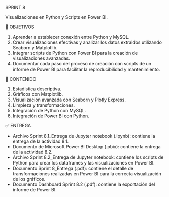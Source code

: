 SPRINT 8

Visualizaciones en Python y Scripts en Power BI.

🎯 OBJETIVOS

1. Aprender a establecer conexión entre Python y MySQL.
2. Crear visualizaciones efectivas y analizar los datos extraidos utilizando Seaborn y Matplotlib.
3. Integrar scripts de Python con Power BI para la creación de visualizaciones avanzadas.
4. Documentar cada paso del proceso de creación con scripts de un informe de Power BI para facilitar la reproducibilidad y mantenimiento.

📖 CONTENIDO

1. Estadistica descriptiva.
2. Gràficos con Matplotlib.
3. Visualización avanzada con Seaborn y Plotly Express.
4. Limpieza y transformaciones.
5. Integración de Python con MySQL.
6. Integración de Power BI con Python.


✅ ENTREGA

- Archivo Sprint 8.1_Entrega de Jupyter notebook (.ipynb): contiene la entrega de la actividad 8.1.
- Documento de Microsoft Power BI Desktop (.pbix): contiene la entrega de la actividad 8.2.
- Archivo Sprint 8.2_Entrega de Jupyter notebook: contiene los scripts de Python para crear los dataframes y las visualizaciones en Power BI.
- Documento Sprint 8_Entrega (.pdf): contiene el detalle de transformaciones realizadas en Power BI para la correcta visualización de los gráficos.
- Documento Dashboard Sprint 8.2 (.pdf): contiene la exportación del informe de Power BI.
